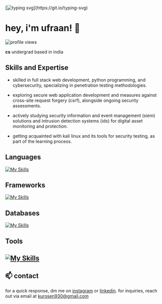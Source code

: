 [![typing svg](https://readme-typing-svg.demolab.com?font=fira+code&pause=1000&random=false&width=435&lines=welcome+to+my+profile!)](https://git.io/typing-svg)

# hey, i'm ufraan! 👋

<p align="left">
  <img src="https://komarev.com/ghpvc/?username=ufraan&color=gray&style=flat-square" alt="profile views">
</p>

**cs** undergrad based in india

<h2>Skills and Expertise</h2>

- skilled in full stack web development, python programming, and cybersecurity, specializing in penetration testing methodologies.

- exploring secure web application development and measures against cross-site request forgery (csrf), alongside ongoing security assessments.

- actively studying security information and event management (siem) solutions and intrusion detection systems (ids) for digital asset monitoring and protection.

- getting acquainted with kali linux and its tools for security testing, as part of the learning process.

<h2>Languages</h2>

[![My Skills](https://skillicons.dev/icons?i=ts,js,bash,python)](https://skillicons.dev)

<h2>Frameworks</h2>
  
[![My Skills](https://skillicons.dev/icons?i=nestjs,express,fastapi,angular,react,nextjs,tailwindcss)](https://skillicons.dev)

<h2>Databases</h2>
  
[![My Skills](https://skillicons.dev/icons?i=postgres,redis,mongo)](https://skillicons.dev)

<h2>Tools</h2>
 
[![My Skills](https://skillicons.dev/icons?i=neovim,vim,git,docker,kafka,linux)](https://skillicons.dev)
---

## 📫 contact
for a quick response, dm me on [instagram](https://www.instagram.com/ufraaan/) or [linkedin](https://www.linkedin.com/in/ufraaan/).
for inquiries, reach out via email at kurosen930@gmail.com

